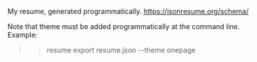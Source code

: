 My resume, generated programmatically. 
https://jsonresume.org/schema/

Note that theme must be added programmatically at the command line.
Example:
>> resume export resume.json --theme onepage

